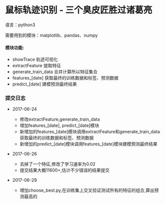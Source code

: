 # 鼠标轨迹识别 - 三个臭皮匠胜过诸葛亮

语言：python3

需要用到的模块：matplotlib、pandas、numpy

#### 模块功能:
- showTrace   轨迹可视化
- extractFeature   提取特征
- generate_train_data   合并计算所以特征集合
- features\_[date]   获取最终的训练数据和标签、预测数据
- predict_[date]  建模预测最终结果

###  提交日志

-   2017-06-24
    -   修改extractFeature,generate_train_data
    -   增加features\_[date], predict\_[date]模块
    -   新增加的features\_[date]模块调用extractFeature和generate_train_data获取最终的训练数据和标签、预测数据
    -   新增加的predict\_[date]模块调用features\_[date]模块建模预测最终结果

-   2017-06-26
    -   去掉了一个特征,修改了学习速率为0.02
    -   提交结果大概11600+,估计不少错误的结果提交

-   2017-06-29
    -   增加choose_best.py,在训练集上交叉验证测试所有的特征的组合,算出预测最高的